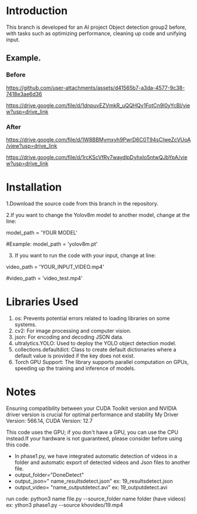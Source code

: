 # Introduction

This branch is developed for an AI project Object detection group2 before, with tasks such as optimizing performance, cleaning up code and unifying input.

## Example.

### Before


https://github.com/user-attachments/assets/d41565b7-a3da-4577-9c38-7418e3ae6d36

https://drive.google.com/file/d/1dnpuvEZVmkR_uQQHQv1FotCn9l0yYcBl/view?usp=drive_link



### After
https://drive.google.com/file/d/1W8BBMymxvh9PwrD6C0T94sCIweZcVUoA/view?usp=drive_link

https://drive.google.com/file/d/1rcKScVfRy7waydlpDyhxIo5ntwQJbYpA/view?usp=drive_link


# Installation

 1.Download the source code from this branch in the repository.
 
 2.If you want to change the Yolov8m model to another model, change at the line:


model_path = 'YOUR MODEL'

#Example: model_path = 'yolov8m.pt'    

 3. If you want to run the code with your input, change at line:


video_path = 'YOUR_INPUT_VIDEO.mp4'

#video_path = 'video_test.mp4'   


# Libraries Used
1. os: Prevents potential errors related to loading libraries on some systems.
2. cv2: For image processing and computer vision.
3. json: For encoding and decoding JSON data.
4. ultralytics.YOLO: Used to deploy the YOLO object detection model.
5. collections.defaultdict: Class to create default dictionaries where a default value is provided if the key does not exist.
6. Torch GPU Support: The library supports parallel computation on GPUs, speeding up the training and inference of models.


# Notes
Ensuring compatibility between your CUDA Toolkit version and NVIDIA driver version is crucial for optimal performance and stability
My      Driver Version: 566.14,  CUDA Version: 12.7

This code uses the GPU; if you don't have a GPU, you can use the CPU instead.If your hardware is not guaranteed, please consider before using this code.

+ In phase1.py, we have integrated automatic detection of videos in a folder and automatic export of detected videos and Json files to another file.
+ output_folder="DoneDetect"
+ output_json=" name_resultsdetect.json"
  ex: 19_resultsdetect.json
+ output_video= "name_outputdetect.avi"
  ex: 19_outputdetect.avi

run code:
  python3 name file.py --source_folder name folder (have videos)
  ex: ython3 phase1.py --source khovideo/19.mp4 
  




